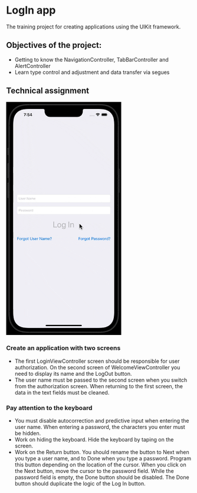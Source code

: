 # LogIn app

The training project for creating applications using the UIKit framework.

## Objectives of the project:
- Getting to know the NavigationController, TabBarController and AlertController
- Learn type control and adjustment and data transfer via segues

## Technical assignment
![login_app.gif](/gifs/login_app.gif)

### Create an application with two screens
- The first LoginViewController screen should be responsible for user authorization. On the second screen of WelcomeViewController you need to display its name and the LogOut button.
- The user name must be passed to the second screen when you switch from the authorization screen. When returning to the first screen, the data in the text fields must be cleaned.

### Pay attention to the keyboard
- You must disable autocorrection and predictive input when entering the user name.
When entering a password, the characters you enter must be hidden.
- Work on hiding the keyboard. Hide the keyboard by taping on the screen.
- Work on the Return button. You should rename the button to Next when you type a user name, and to Done when you type a password. Program this button depending on the location of the cursor. When you click on the Next button, move the cursor to the password field. While the password field is empty, the Done button should be disabled. The Done button should duplicate the logic of the Log In button.
